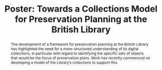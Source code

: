 ---
abstract: The development of a framework for preservation planning at the British
  Library has highlighted the need for a more-structured understanding of its digital
  collections, in particular with regard to identifying the specific sets of objects
  that would be the focus of preservation plans. Work has recently commenced on developing
  a model of the Library’s collections to support this.
creators:
- Day, Michael
date: null
document_url: https://az659834.vo.msecnd.net/eventsairwesteuprod/production-inconference-public/96df27e66ea1447e9abbb384eaf764cf
grand_parent: iPRES
institutions:
- The British Library
keywords:
- preservation planning
- collection models
landing_page_url: null
language: eng
layout: publication
license: CC-BY 4.0 International
notes_url: null
parent: iPRES 2022
publication_type: poster
size: null
slides_url: null
source_name: iPRES
title: 'Poster: Towards a Collections Model for Preservation Planning at the British
  Library'
year: 2022
---